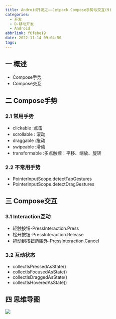 ```yaml
---
title: Android开发之——Jetpack Compose手势与交互(9)
categories:
  - 开发
  - D-移动开发
  - Android
abbrlink: f6febe19
date: 2022-11-14 09:04:50
tags:
---
```

## 一 概述

* Compose手势
* Compose交互

<!--more-->

## 二 Compose手势

### 2.1 常用手势

* clickable :点击
* scrollable : 滚动
* draggable :拖动
* swipeable :滑动
* transformable :多点触控：平移、缩放、旋转

### 2.2 不常用手势

* PointerInputScope.detectTapGestures
* PointerInputScope.detectDragGestures

## 三 Compose交互

### 3.1 Interaction互动

* 轻触按钮-PressInteraction.Press
* 松开按钮-PressInteraction.Release
* 拖动到按钮范围外-PressInteraction.Cancel

### 3.2 互动状态

* collectIsPressedAsState()
* collectIsFocusedAsState()
* collectIsDraggedAsState()
* collectIsHoveredAsState()

## 四 思维导图
![][1]


[1]:https://cdn.jsdelivr.net/gh/PGzxc/CDN/blog-android/Jetpack-Compose-09.png

